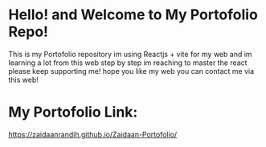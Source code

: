 # Hello! and Welcome to My Portofolio Repo!

This is my Portofolio repository im using Reactjs + vite for my web and im learning a lot from this web step by step im reaching to master the react please keep supporting me! hope you like my web you can contact me via this web!

# My Portofolio Link:
https://zaidaanrandih.github.io/Zaidaan-Portofolio/
